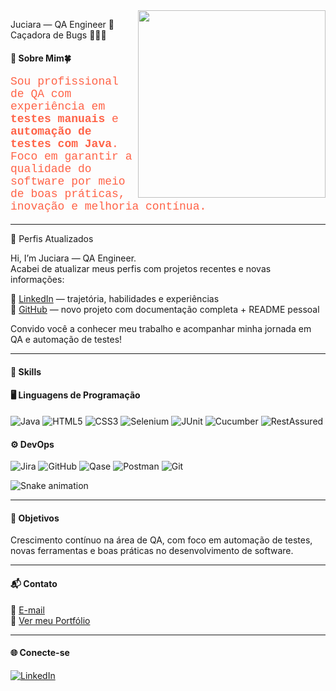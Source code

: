 


<img align="right" src="https://github.com/user-attachments/assets/eb21535f-c029-4fbc-ba5c-754d2e026845" width="300" height="300">

 Juciara — QA Engineer 💚  
Caçadora de Bugs 🕵️‍♀️🐞

#### 💼 Sobre Mim🍀

<p style="color: #FF6347; font-family: 'Courier New', monospace; font-size: 18px;">
Sou profissional de QA com experiência em <strong>testes manuais</strong> e <strong>automação de testes com Java</strong>. Foco em garantir a qualidade do software por meio de boas práticas, inovação e melhoria contínua.
</p>

---

🚀 Perfis Atualizados

Hi, I’m Juciara — QA Engineer.  
Acabei de atualizar meus perfis com projetos recentes e novas informações:

🔗 [LinkedIn](https://www.linkedin.com/in/juciara-e-c) — trajetória, habilidades e experiências  
🔗 [GitHub](https://github.com/juciiara) — novo projeto com documentação completa + README pessoal

Convido você a conhecer meu trabalho e acompanhar minha jornada em QA e automação de testes!

---

#### 🚀 Skills

#### 🖥️ Linguagens de Programação

<div align="left">
  <img alt="Java" src="https://img.shields.io/badge/Java-ED8B00?style=for-the-badge&logo=openjdk&logoColor=white" />
  <img alt="HTML5" src="https://img.shields.io/badge/HTML-239120?style=for-the-badge&logo=html5&logoColor=white" />
  <img alt="CSS3" src="https://img.shields.io/badge/CSS-239120?style=for-the-badge&logo=css3&logoColor=white" />
  <img alt="Selenium" src="https://img.shields.io/badge/Selenium-43B02A?style=for-the-badge&logo=selenium&logoColor=white" />
  <img alt="JUnit" src="https://img.shields.io/badge/JUnit-25A162?style=for-the-badge&logo=junit&logoColor=white" />
  <img alt="Cucumber" src="https://img.shields.io/badge/Cucumber-23B574?style=for-the-badge&logo=cucumber&logoColor=white" />
  <img alt="RestAssured" src="https://img.shields.io/badge/RestAssured-3A5A40?style=for-the-badge&logo=rest&logoColor=white" />
</div>

#### ⚙️ DevOps

<div align="left">
  <img alt="Jira" src="https://img.shields.io/badge/Jira-0052CC?style=for-the-badge&logo=jira&logoColor=white" />
  <img alt="GitHub" src="https://img.shields.io/badge/GitHub-181717?style=for-the-badge&logo=github&logoColor=white" />
  <img alt="Qase" src="https://img.shields.io/badge/Qase-FF6633?style=for-the-badge&logo=qase&logoColor=white" />
  <img alt="Postman" src="https://img.shields.io/badge/Postman-FF6C37?style=for-the-badge&logo=postman&logoColor=white" />
  <img alt="Git" src="https://img.shields.io/badge/Git-F1502F?style=for-the-badge&logo=git&logoColor=white" />
</div>

![Snake animation](https://github.com/LuigiGF/LuigiGF/blob/output/github-contribution-grid-snake.svg)

---

#### 🌱 Objetivos

Crescimento contínuo na área de QA, com foco em automação de testes, novas ferramentas e boas práticas no desenvolvimento de software.

---

#### 📬 Contato

📧 [E-mail](mailto:juciarae.c@gmail.com)  
📄 [Ver meu Portfólio](https://github.com/juciiara/juciiara/blob/main/JUCIARA%20E.pdf)

---

#### 🌐 Conecte-se

[![LinkedIn](https://img.shields.io/badge/LinkedIn-0A66C2?style=for-the-badge&logo=linkedin&logoColor=white)](https://www.linkedin.com/in/juciara-e-c/)
